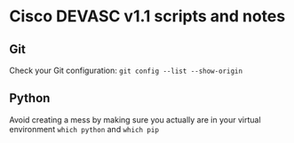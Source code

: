 # Cisco DEVASC v1.1 scripts and notes
## Git
Check your Git configuration: `git config --list --show-origin`
## Python
Avoid creating a mess by making sure you actually are in your virtual environment `which python` and `which pip`
